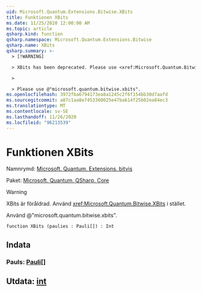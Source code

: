 ```yaml
---
uid: Microsoft.Quantum.Extensions.Bitwise.XBits
title: Funktionen XBits
ms.date: 11/25/2020 12:00:00 AM
ms.topic: article
qsharp.kind: function
qsharp.namespace: Microsoft.Quantum.Extensions.Bitwise
qsharp.name: XBits
qsharp.summary: >-
  > [!WARNING]

  > XBits has been deprecated. Please use <xref:Microsoft.Quantum.Bitwise.XBits> instead.

  >

  > Please use @"microsoft.quantum.bitwise.xbits".
ms.openlocfilehash: 3972fba6794173ea8a1245c2f6f154bb30d7aafd
ms.sourcegitcommit: a87c1aa8e7453360025e47ba614f25b02ea84ec3
ms.translationtype: MT
ms.contentlocale: sv-SE
ms.lasthandoff: 11/26/2020
ms.locfileid: "96213539"
---
```

# <a name="xbits-function"></a>Funktionen XBits

Namnrymd: [Microsoft. Quantum. Extensions. bitvis](xref:Microsoft.Quantum.Extensions.Bitwise)

Paket: [Microsoft. Quantum. QSharp. Core](https://nuget.org/packages/Microsoft.Quantum.QSharp.Core)


> [!WARNING]
> XBits är föråldrad. Använd <xref:Microsoft.Quantum.Bitwise.XBits> i stället.
>
> Använd @"microsoft.quantum.bitwise.xbits".



```qsharp
function XBits (paulies : Pauli[]) : Int
```


## <a name="input"></a>Indata

### <a name="paulies--pauli"></a>Pauls: [Pauli](xref:microsoft.quantum.lang-ref.pauli)[]





## <a name="output--int"></a>Utdata: [int](xref:microsoft.quantum.lang-ref.int)

